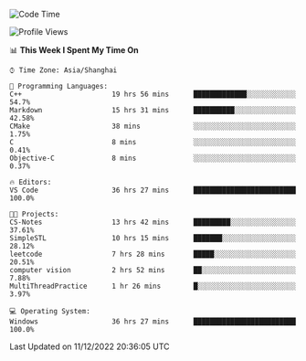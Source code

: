 <!--START_SECTION:waka-->
![Code Time](http://img.shields.io/badge/Code%20Time-451%20hrs%2015%20mins-blue)

![Profile Views](http://img.shields.io/badge/Profile%20Views-0-blue)

📊 **This Week I Spent My Time On** 

```text
⌚︎ Time Zone: Asia/Shanghai

💬 Programming Languages: 
C++                      19 hrs 56 mins      █████████████░░░░░░░░░░░░   54.7% 
Markdown                 15 hrs 31 mins      ██████████░░░░░░░░░░░░░░░   42.58% 
CMake                    38 mins             ░░░░░░░░░░░░░░░░░░░░░░░░░   1.75% 
C                        8 mins              ░░░░░░░░░░░░░░░░░░░░░░░░░   0.41% 
Objective-C              8 mins              ░░░░░░░░░░░░░░░░░░░░░░░░░   0.37%

🔥 Editors: 
VS Code                  36 hrs 27 mins      █████████████████████████   100.0%

🐱‍💻 Projects: 
CS-Notes                 13 hrs 42 mins      █████████░░░░░░░░░░░░░░░░   37.61% 
SimpleSTL                10 hrs 15 mins      ███████░░░░░░░░░░░░░░░░░░   28.12% 
leetcode                 7 hrs 28 mins       █████░░░░░░░░░░░░░░░░░░░░   20.51% 
computer vision          2 hrs 52 mins       ██░░░░░░░░░░░░░░░░░░░░░░░   7.88% 
MultiThreadPractice      1 hr 26 mins        █░░░░░░░░░░░░░░░░░░░░░░░░   3.97%

💻 Operating System: 
Windows                  36 hrs 27 mins      █████████████████████████   100.0%

```


 Last Updated on 11/12/2022 20:36:05 UTC
<!--END_SECTION:waka-->